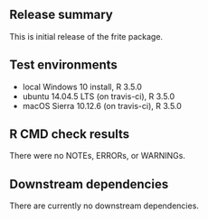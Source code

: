 ## Release summary
This is initial release of the frite package. 

## Test environments
* local Windows 10 install, R 3.5.0
* ubuntu 14.04.5 LTS (on travis-ci), R 3.5.0
* macOS Sierra 10.12.6 (on travis-ci), R 3.5.0


## R CMD check results
There were no NOTEs, ERRORs, or WARNINGs. 

## Downstream dependencies
There are currently no downstream dependencies.
